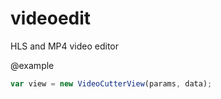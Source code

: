# videoedit
HLS and MP4 video editor

@example
 ```javascript
 var view = new VideoCutterView(params, data);
 ```
